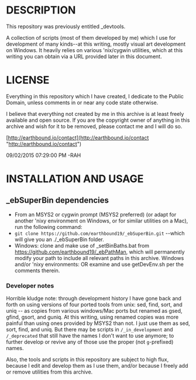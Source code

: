 # DESCRIPTION
This repository was previously entitled _devtools.

A collection of scripts (most of them developed by me) which I use for development of many kinds--at this writing, mostly visual art development on Windows. It heavily relies on various 'nix/cygwin utilities, which at this writing you can obtain via a URL provided later in this document.

# LICENSE
Everything in this repository which I have created, I dedicate to the Public Domain, unless comments in or near any code state otherwise.

I believe that everything not created by me in this archive is at least freely available and open source. If you are the copyright owner of anything in this archive and wish for it to be removed, please contact me and I will do so.

[http://earthbound.io/contact](http://earthbound.io/contact "http://earthbound.io/contact")

09/02/2015 07:29:00 PM -RAH

# INSTALLATION AND USAGE

## _ebSuperBin dependencies
- From an MSYS2 or cygwin prompt (MSYS2 preferred) (or adapt for another 'nixy environment on Windows, or for similar utilities on a Mac), run the following command:
    <!-- DEPRECATED but of potential future use (e.g. to grab the most current release): -->
    <!-- apt-cyg install p7zip -->
    <!-- wget http://earthbound.io/dist/_ebSuperBin.7z -->
    <!-- p7zip -d ./_ebSuperBin.7z -->
- `git clone https://github.com/earthbound19/_ebSuperBin.git` --which will give you an ./_ebSuperBin folder.
    <!-- ALSO DEPRECATED but of potential future use: -->
    <!-- OR instead of wget use curl: -->
    <!-- apt-cyg install curl -->
    <!-- curl http://earthbound.io/dist/_ebSuperBin.7z -->
- Windows: clone and make use of _setBinBaths.bat from https://github.com/earthbound19/_ebPathMan, which will permanently modify your path to include all relevant paths in this archive.
Windows and/or 'nixy environments: OR examine and use getDevEnv.sh per the comments therein.

### Developer notes

Horrible kludge note: through development history I have gone back and forth on using versions of four ported tools from unix: sed, find, sort, and uniq -- as copies from various windows/Mac ports but renamed as gsed, gfind, gsort, and guniq. At this writing, using renamed copies was more painful than using ones provided by MSYS2 than not. I just use them as sed, sort, find, and uniq. But there may be scripts in `/_in_development` and `/_deprecated` that still have the names I don't want to use anymore; to further develop or revive any of those use the proper (not `g`-prefixed) names.

Also, the tools and scripts in this repository are subject to high flux, because I edit and develop them as I use them, and/or because I freely add or remove utilities from this archive.